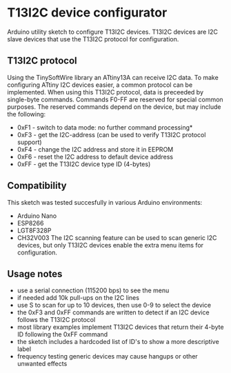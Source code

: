# T13I2C device configurator

Arduino utility sketch to configure T13I2C devices. T13I2C devices are I2C slave devices that use the T13I2C protocol for configuration.

## T13I2C protocol
Using the TinySoftWire library an ATtiny13A can receive I2C data. To make configuring ATtiny I2C devices easier, a common protocol can be implemented. When using this T13I2C protocol, data is preceeded by single-byte commands. Commands F0-FF are reserved for special common purposes. The reserved commands depend on the device, but may include the following:
  - 0xF1  - switch to data mode: no further command processing*
  - 0xF3  - get the I2C-address (can be used to verify T13I2C protocol support)
  - 0xF4  - change the I2C address and store it in EEPROM
  - 0xF6  - reset the I2C address to default device address
  - 0xFF  - get the T13I2C device type ID (4-bytes)

## Compatibility
This sketch was tested succesfully in various Arduino environments:
- Arduino Nano
- ESP8266
- LGT8F328P
- CH32V003
The I2C scanning feature can be used to scan generic I2C devices, but only T13I2C devices enable the extra menu items for configuration.

## Usage notes
- use a serial connection (115200 bps) to see the menu
- if needed add 10k pull-ups on the I2C lines
- use S to scan for up to 10 devices, then use 0-9 to select the device
- the 0xF3 and 0xFF commands are written to detect if an I2C device follows the T13I2C protocol
- most library examples implement T13I2C devices that return their 4-byte ID following the 0xFF command
- the sketch includes a hardcoded list of ID's to show a more descriptive label
- frequency testing generic devices may cause hangups or other unwanted effects
